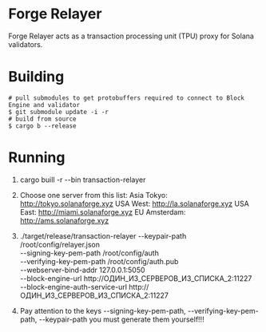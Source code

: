 # Forge Relayer
Forge Relayer acts as a transaction processing unit (TPU) proxy for Solana validators.

# Building
```shell
# pull submodules to get protobuffers required to connect to Block Engine and validator
$ git submodule update -i -r
# build from source
$ cargo b --release
```

# Running 
1. cargo buill -r --bin transaction-relayer
2.  Choose one server from this list:
Asia Tokyo:    http://tokyo.solanaforge.xyz
USA West:      http://la.solanaforge.xyz
USA East:      http://miami.solanaforge.xyz
EU Amsterdam:  http://ams.solanaforge.xyz

3. ./target/release/transaction-relayer --keypair-path /root/config/relayer.json \
--signing-key-pem-path /root/config/auth \
--verifying-key-pem-path /root/config/auth.pub \
--webserver-bind-addr 127.0.0.1:5050 \
--block-engine-url http://ОДИН_ИЗ_СЕРВЕРОВ_ИЗ_СПИСКА_2:11227 \
--block-engine-auth-service-url http://ОДИН_ИЗ_СЕРВЕРОВ_ИЗ_СПИСКА_2:11227

4. Pay attention to the keys --signing-key-pem-path, --verifying-key-pem-path, --keypair-path you must generate them yourself!!!



